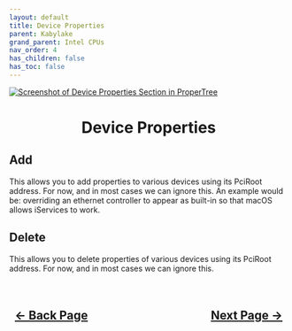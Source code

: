 ```yaml
---
layout: default
title: Device Properties
parent: Kabylake
grand_parent: Intel CPUs
nav_order: 4
has_children: false
has_toc: false
---
```


<style>
  .navigation-container {
    display: flex;
    justify-content: space-between;
    align-items: center;
    width: 100%;
  }
  
  .nav-button {
    margin: 10px;
  }

  .section-title{
    text-align: center
  }

  .key-title{
    text-align: left
  }
</style>

<a align="center" href=""><img src="../../../../assets/" alt="Screenshot of Device Properties Section in ProperTree"></a>

<h1 class="section-title">Device Properties</h1>

<h2 class="key-title">Add</h2>

This allows you to add properties to various devices using its PciRoot address. For now, and in most cases we can ignore this. An example would be: overriding an ethernet controller to appear as built-in so that macOS allows iServices to work.

<h2 class="key-title">Delete</h2>

This allows you to delete properties of various devices using its PciRoot address. For now, and in most cases we can ignore this.

<h2 align="center">
  <br>
  <div class="navigation-container">
    <a class="nav-button" href="../03-Booter/">&larr; Back Page</a>
    <a class="nav-button" href="../05-Kernel/">Next Page &rarr;</a>
  </div>
  <br>
</h2>
